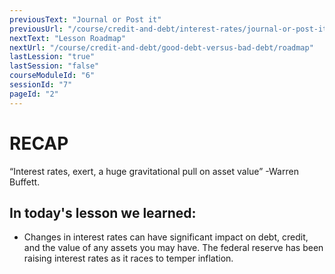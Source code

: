 ```yaml
---
previousText: "Journal or Post it"
previousUrl: "/course/credit-and-debt/interest-rates/journal-or-post-it"
nextText: "Lesson Roadmap"
nextUrl: "/course/credit-and-debt/good-debt-versus-bad-debt/roadmap"
lastLession: "true"
lastSession: "false"
courseModuleId: "6"
sessionId: "7"
pageId: "2"
---
```



# RECAP

<sparkle-character-intro position="right" character="jen">
“Interest rates, exert, a huge gravitational pull on asset value” -Warren Buffett.
</sparkle-character-intro>

## In today's lesson we learned:

- Changes in interest rates can have significant impact on debt, credit, and the value of any assets you may have. The federal reserve has been raising interest rates as it races to temper inflation.
